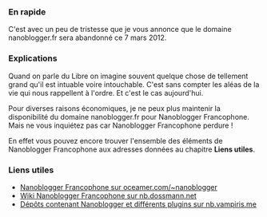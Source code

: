 ### En rapide

C'est avec un peu de tristesse que je vous annonce que le domaine nanoblogger.fr sera abandonné ce 7 mars 2012.

### Explications

Quand on parle du Libre on imagine souvent quelque chose de tellement grand qu'il est intuable voire intouchable. C'est sans compter les aléas de la vie qui nous rappellent à l'ordre. Et c'est le cas aujourd'hui.

Pour diverses raisons économiques, je ne peux plus maintenir la disponibilité du domaine nanoblogger.fr pour Nanoblogger Francophone. Mais ne vous inquiétez pas car Nanoblogger Francophone perdure !

En effet vous pouvez encore trouver l'ensemble des éléments de Nanoblogger Francophone aux adresses données au chapitre **Liens utiles**.

### Liens utiles

  * [Nanoblogger Francophone sur oceamer.com/~nanoblogger](http://oceamer.com/~nanoblogger/ "Se rendre sur le site Nanoblogger Francophone")
  * [Wiki Nanoblogger Francophone sur nb.dossmann.net](http://nb.dossmann.net/ "Se rendre sur le site Wiki Nanoblogger Francophone")
  * [Dépôts contenant Nanoblogger et différents plugins sur nb.vampiris.me](http://nb.vampiris.me/ "Découvrir les dépôts Nanoblogger")

